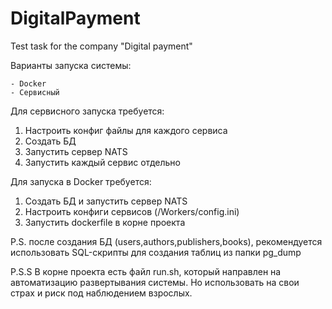 # DigitalPayment
Test task for the company "Digital payment"

 Варианты запуска системы:

    - Docker
    - Сервисный

Для сервисного запуска требуется:
1. Настроить конфиг файлы для каждого сервиса
2. Создать БД
3. Запустить сервер NATS
4. Запустить каждый сервис отдельно

Для запуска в Docker требуется:
1. Создать БД и запустить сервер NATS
2. Настроить конфиги сервисов (/Workers/config.ini)
3. Запустить dockerfile в корне проекта

P.S. после создания БД (users,authors,publishers,books), 
рекомендуется использовать SQL-скрипты для создания таблиц из папки pg_dump

P.S.S В корне проекта есть файл run.sh, который направлен на автоматизацию развертывания системы. Но использовать на свои страх и риск под наблюдением взрослых.
